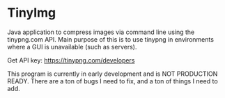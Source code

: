 # TinyImg
Java application to compress images via command line using the tinypng.com API.
Main purpose of this is to use tinypng in environments where a GUI is unavailable (such as servers). 

Get API key: https://tinypng.com/developers

This program is currently in early development and is NOT PRODUCTION READY. There are a ton of bugs I need to fix,  and a ton of things I need to add. 
